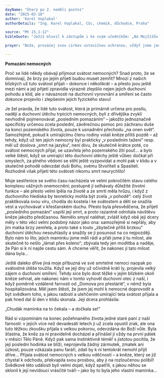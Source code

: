 ```yaml
---
dayName: "Úterý po 2. neděli postní"
date: "2025-03-18"
author: 'Karel Voplakal'
authorDetails: "Ing. Karel Voplakal, CSc, chemik, důchodce, Praha"

source: "Mt 23,1-12"
bibleQuote: "Ježíš mluvil k zástupům i ke svým učedníkům: „Na Mojžíšův stolec zasedli učitelé Zákona a farizeové. Dělejte a zachovávejte všechno, co vám řeknou, ale podle jejich skutků nejednejte, neboť mluví, ale nejednají. Svazují těžká a neúnosná břemena a vkládají je lidem na ramena, ale sami se jich nechtějí dotknout ani prstem. Všechny své skutky dělají jen proto, aby se ukázali před lidmi. Dávají si zhotovovat zvlášť široké modlitební řemínky a zvlášť velké střapce na šatech, mají rádi čestná místa na hostinách a přední sedadla v synagogách, mají rádi pozdravy na ulicích, a když jim lidé říkají »mistře«. Vy však si nedávejte říkat »mistr«, jenom jeden je váš Mistr, a vy všichni jste bratři. A nikomu na zemi nedávejte jméno »otec«, jenom jeden je váš Otec, a ten je v nebi. Ani si nedávejte říkat »učitel«, jenom jeden je váš Učitel – Kristus. Kdo je mezi vámi největší, ať je vaším služebníkem. Kdo se povyšuje, bude ponížen, a kdo se ponižuje, bude povýšen.“" 

prayer: "Bože, provázej svou církev ustavičnou ochranou, vždyť jsme jen smrtelní lidé a bez tebe by nám došly síly; pomáhej nám vyhýbat se všemu, co nám škodí, a hledat, co vede ke spáse.Prosíme o to skrze tvého Syna…"

---
```


**Pomazání nemocných** 

Proč se lidé někdy obávají přijmout svátost nemocných? Snad proto, že se domnívají, že brzy po jejím přijetí budou muset zemřít? Mnozí z našich blízkých už tuto svátost přijali – dokonce i několikrát – a přesto jsou ještě mezi námi a její přijetí zpravidla výrazně zlepšilo nejen jejich duchovní pohodu a klid, ale v návaznosti na duchovní vyrovnání a smíření se často dokonce projevilo i zlepšením jejich fyzického stavu! 

Je žel pravda, že lidé tuto svátost, která je primárně určena pro posilu, naději a duchovní útěchu trpících nemocných, byli z dřívějška zvyklí nevhodně pojmenovávat „posledním pomazáním“ – jakožto jednoznačně specificky určenou zcela poslední, závěrečnou pomoc pro záchranu duše na konci pozemského života, pouze k usnadnění přechodu „na onen svět“. Samozřejmě, pokud k umírajícímu členu rodiny volali kněze příliš pozdě – až tehdy, když už ten jejich nemocný byl prakticky „v posledním tažení“ resp. měl už doslova „smrt na jazyku“, není divu, že skutečně krátce poté, co svátost nemocných přijal, se uzavřela jeho pozemského žití pouť… a bylo velké štěstí, když se umírající této duchovní útěchy ještě vůbec dočkal při smyslech, za plného vědomí se stihl ještě vyzpovídat a mohl pak v klidu a v skutečné pohodě odevzdat duši Bohu, svému Stvořiteli a Spasiteli. Rozhodně však přijetí této svátosti nikomu smrt neurychlilo! 

Moje sestřenice se svého času nacházela ve velmi pokročilém stavu celého komplexu vážných onemocnění; postupně jí selhávaly důležité životní funkce – ale přesto velmi lpěla na životě a ze smrti měla hrůzu, i když z duchovního hlediska by teoreticky mohla být zcela „v pohodě“: celý život praktikovala svou víru, chodila do kostela i ke svátostem a děti se snažila vést a vychovávat v křesťanském duchu. Přesto byla přesvědčena, že přijetí „posledního pomazání“ uspíší její smrt, a proto razantně odmítala návštěvu kněze jakožto předčasnou. Nemělo smysl naléhat, zvlášť když obě její dcery měly v této věci velmi podobný názor jako ona: samozřejmě si nepřály, aby jim matka brzy zemřela, a proto také s touto „zbytečně příliš brzkou“ duchovní útěchou nesouhlasily a snažily se ji posunout na co nejpozději. Bylo nám to líto; jejich maminku jsme měli rádi a přáli jsme jí tu milost, ale skutečně to nešlo „lámat přes koleno“; zbývala tedy jen modlitba a naděje, že Pán si k ní najde cestu sám. A chceme věřit, že nakonec jí tato milost dána byla… 

Ještě daleko dříve jiná moje příbuzná ve své smrtelné nemoci naopak po svátostné útěše toužila. Když se její dny už očividně kráti ly, projevila velký zájem o duchovní smíření. Tehdy sice bylo dost těžké v jejím blízkém okolí kněze sehnat, ale nakonec nám v tomto vyhověl duchovní otec z naší, i když poměrně vzdálené farnosti od „Domova pro přestárlé“, v němž byla hospitalizována. Měl jsem štěstí, že jsem jej mohl k nemocné doprovodit a být svědkem toho, s jakou radostí a ulehčením umírající teta svátost přijala a pak hned dal ší den v klidu skonala. Její dcera prohlásila: 

„Chudák maminka na to čekala – a dočkala se!“ 

Rád si vzpomínám na konec požehnaného života jedné staré paní z naší farnosti: v jejích více než devadesáti letech ji už zcela opustil zrak, ale ona tuto těžkou zkoušku přijala s velkou pokorou, odevzdána do Boží vůle. Byla šťastna, že kněz za ní pravidelně docházel a přinášel jí vždy na první pátek v měsíci Tělo Páně. Když pak sama instinktivně téměř s jistotou pocítila, že její poslední hodinka se blíží, neprojevila žádný zármutek, zmatek ani úzkost; pouze vzkázala panu faráři, zdali by k ní tentokrát nemohl přijít dříve… Přijala svátost nemocných s velkou vděčností – a kněze, který se již chystal k odchodu, překvapila svou prosbou, aby ji na rozloučenou políbil! Svědkové této události byli velmi dojati, když spatřili, s jakou něhou se sklonil k její nevidoucí vrásčité tváři – jako by to byla jeho vlastní maminka…

